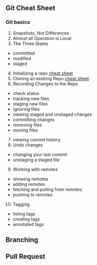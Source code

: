 ## Git Cheat Sheet
### Git basics
1. Snapshots, Not Differences
2. Almost all Operation is Local
3. The Three States
* committed
* modified
* staged
4. Initializing a repo [cheat sheet]
5. Cloning an existing Repo [cheat sheet]
6. Recording Changes to the Repo
* check status
* tracking new files
* staging new files
* ignoring files
* viewing staged and unstaged changes
* committing changes
* removing files
* moving files
7. viewing commit history
8. Undo changes
* changing your last commit
* unstaging a staged file
9. Working with remotes
* showing remotes
* adding remotes
* fetching and pulling from remotes
* pushing to remotes
10. Tagging
* listing tags
* creating tags
* annotated tags

## Branching
## Pull Request

[cheat sheet]:https://github.com/mguao/mygithowo/blob/master/mygit.md
